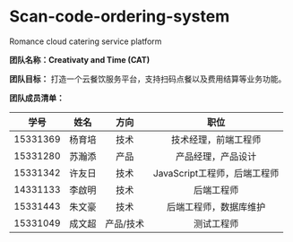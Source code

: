 # Scan-code-ordering-system
Romance cloud catering service platform

**团队名称：Creativaty and Time (CAT)**

**团队目标：** 打造一个云餐饮服务平台，支持扫码点餐以及费用结算等业务功能。

**团队成员清单：**

|    学号    |  姓名  |  方向   |         职位          |
| :------: | :--: | :---: | :-----------------: |
| 15331369 | 杨育培  |  技术   |     技术经理，前端工程师      |
| 15331280 | 苏瀚添  |  产品   |      产品经理，产品设计      |
| 15331342 | 许友日  |  技术   | JavaScript工程师，后端工程师 |
| 14331133 | 李啟明  |  技术   |        后端工程师        |
| 15331443 | 朱文豪  |  技术   |     后端工程师，数据库维护     |
| 15331049 | 成文超  | 产品/技术 |        测试工程师        |

